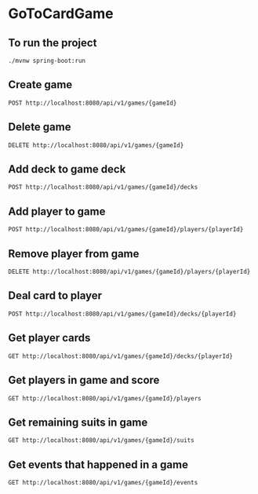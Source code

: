 # GoToCardGame

## To run the project
```http
./mvnw spring-boot:run
```
## Create game
```http
POST http://localhost:8080/api/v1/games/{gameId}
```

## Delete game
```http
DELETE http://localhost:8080/api/v1/games/{gameId}
```

## Add deck to game deck
```http
POST http://localhost:8080/api/v1/games/{gameId}/decks
```

## Add player to game
```http
POST http://localhost:8080/api/v1/games/{gameId}/players/{playerId}
```

## Remove player from game
```http
DELETE http://localhost:8080/api/v1/games/{gameId}/players/{playerId}
```

## Deal card to player
```http
POST http://localhost:8080/api/v1/games/{gameId}/decks/{playerId}
```

## Get player cards
```http
GET http://localhost:8080/api/v1/games/{gameId}/decks/{playerId}
```

## Get players in game and score
```http
GET http://localhost:8080/api/v1/games/{gameId}/players
```

## Get remaining suits in game
```http
GET http://localhost:8080/api/v1/games/{gameId}/suits
```

## Get events that happened in a game
```http
GET http://localhost:8080/api/v1/games/{gameId}/events
```
